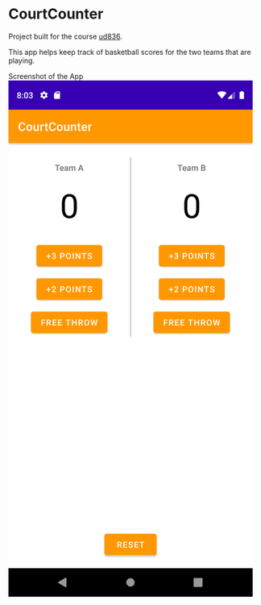 # CourtCounter

Project built for the course [ud836](https://classroom.udacity.com/courses/ud836).

This app helps keep track of basketball scores for the two teams that are playing.

Screenshot of the App
![image|144x304](./others/ss1.png "Court Counter")


